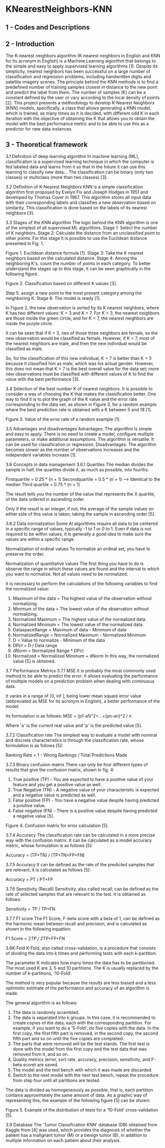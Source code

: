 # KNearestNeighbors-KNN

## 1 - Codes and Descriptions

## 2 - Introduction
The K-nearest neighbors algorithm (K-nearest neighbors in English and KNN for its acronym in English) is a Machine Learning algorithm that belongs to the simple and easy to apply supervised learning algorithms [1].
Despite its simplicity, nearest neighbors has been successful on a large number of classification and regression problems, including handwritten digits and satellite imagery scenes.
The principle behind the KNN methods is to find a predefined number of training samples closest in distance to the new point and predict the label from them. The number of samples (K) can be a constant defined by the user or vary according to the local density of points [2].
This project presents a methodology to develop K-Nearest Neighbors (KNN) models, specifically, a class that allows generating a KNN model, which is trained, as many times as it is decided, with different odd K in each iteration with the objective of obtaining the K that allows you to obtain the model with the best performance metric and to be able to use this as a predictor for new data instances.

## 3 - Theoretical framework
3.1 Definition of deep learning algorithm
In machine learning (ML), classification is a supervised learning technique in which the computer is fed labeled data and learns from it so that in the future it can use this learning to classify new data. . The classification can be binary (only two classes) or multiclass (more than two classes) [3].

3.2 Definition of K-Nearest Neighbors
KNN is a simple classification algorithm first proposed by Evelyn Fix and Joseph Hodges in 1951 and developed by Thomas Cover in 1967. This algorithm stores all input data with their corresponding labels and classifies a new observation based on similarity. This classification is done based on the labels of its nearest neighbors [3].

3.3 Stages of the KNN algorithm
The logic behind the KNN algorithm is one of the simplest of all supervised ML algorithms.
Stage 1: Select the number of K neighbors.
Stage 2: Calculate the distance from an unclassified point to other points. For this stage it is possible to use the Euclidean distance presented in Fig. 1.



Figure 1. Euclidean distance formula [1].
Stage 3: Take the K nearest neighbors based on the calculated distance.
Stage 4: Among the neighboring K's, count the number of points in each category. To better understand the stages up to this stage, it can be seen graphically in the following figure.



Figure 2. Classification based on different K values ​​[3].

Step 5: assign a new point to the most present category among the neighboring K.
Stage 6: The model is ready [1].

In Figure 2, the new observation is sorted by its K nearest neighbors, where K has two different values: K = 3 and K = 7. For K = 3, the nearest neighbors are those inside the green circle, and for K = 7, the nearest neighbors are inside the purple circle.

It can be seen that if K = 3, two of those three neighbors are female, so the new observation would be classified as female. However, if K = 7, most of the nearest neighbors are male, and then the new individual would be classified as male.

So, for the classification of this new individual, K = 7 is better than K = 3 because it classified him as male, which was his actual gender. However, this does not mean that K = 7 is the best overall value for the data set; more new observations must be classified with different values ​​of K to find the value with the best performance [3].

3.4 Selection of the best number K of nearest neighbors.
It is possible to consider a way of choosing the K that makes the classification better. One way to find it is to plot the graph of the K value and the error rate corresponding to the data set, as shown in Figure 3, for a random example where the best prediction rate is obtained with a K between 5 and 18 [1].



Figure 3. Value of the error rate of a random example [1].

3.5 Advantages and disadvantages
Advantages:
The algorithm is simple and easy to apply. There is no need to create a model, configure multiple parameters, or make additional assumptions. The algorithm is versatile. It can be used for classification or regression.
Disadvantages:
The algorithm becomes slower as the number of observations increases and the independent variables increase [1].

3.6 Concepts in data management
3.6.1 Quartiles
The median divides the sample in half, the quartiles divide it, as much as possible, into fourths.

Firstquartile = 0.25 * (n + 1)
Secondquartile = 0.5 * (n + 1) –> Identical to the median
Third quartile = 0.75 * (n + 1)

The result tells you the number of the value that represents the X quartile, of the data ordered in ascending order.

Only if the result is an integer, if not, the average of the sample values ​​on either side of this value is taken, taking the sample in ascending order [5].

3.6.2 Data normalization
Some AI algorithms require all data to be centered in a specific range of values, typically -1 to 1 or 0 to 1. Even if data is not required to be within values, it is generally a good idea to make sure the values ​​are within a specific range.

Normalization of ordinal values
To normalize an ordinal set, you have to preserve the order.

Normalization of quantitative values
The first thing you have to do is observe the range in which these values ​​are found and the interval to which you want to normalize.
Not all values ​​need to be normalized.

It is necessary to perform the calculations of the following variables to find the normalized value:
1. Maximum of the data = The highest value of the observation without normalizing.
2. Minimum of the data = The lowest value of the observation without normalizing.
3. Normalized Maximum = The highest value of the normalized data.
4. Normalized Minimum = The lowest value of the normalized data.
5. DataspaceRange = Maximum of data - Minimum of data
6. NormalizedRange = Normalized Maximum - Normalized Minimum
7. D = Value to normalize - Minimum of the data
8. DPct = D / Data range
9. dNorm = Normalized Range * DPct
10. Normalized = Normalized Minimum + dNorm
In this way, the normalized value [5] is obtained.

3.7 Performance Metrics
3.7.1 MSE
It is probably the most commonly used method to be able to predict the error. It allows evaluating the performance of multiple models on a prediction problem when dealing with continuous data.

It varies in a range of [0, inf ], being lower mean square error value (abbreviated as MSE for its acronym in English), a better performance of the model.

Its formulation is as follows:
MSE = (p1-a1)^2+...+(pn-an)^2 / n

Where 'a' is the current real value and 'p' is the predicted value [5].

3.7.2 Classification rate
The simplest way to evaluate a model with nominal and discrete characteristics is through the classification rate, whose formulation is as follows [5]:

Ranking Rate = 1 - Wrong Rankings / Total Predictions Made

3.7.3 Binary confusion matrix
There can only be four different types of results that give the confusion matrix, shown in fig. 4:
1. True positive (TP) - You are expected to have a positive value of your feature and you get a positive value as well.
2. True Negative (TN) - A negative value of your characteristic is expected and a negative value is predicted as well.
3. False positive (FP) - You have a negative value despite having predicted a positive value.
4. False negative (FN) - There is a positive value despite having predicted a negative value [5].



Figure 4. Confusion matrix for error calculation [5].

3.7.4 Accuracy
The classification rate can be calculated in a more precise way with the confusion matrix. It can be calculated as a model accuracy metric, whose formulation is as follows [5]:

Accuracy = (TP+TN) / (TP+TN+FP+FN)

3.7.5 Accuracy
It can be defined as the rate of the predicted samples that are relevant, it is calculated as follows [5]:

Accuracy = PT / PT+FP

3.7.6 Sensitivity (Recall)
Sensitivity, also called recall, can be defined as the rate of selected samples that are relevant to the test. It is obtained as follows:

Sensitivity = TP / TP+FN

3.7.7 F1 score
The F1 Score, F-beta score with a beta of 1, can be defined as the harmonic mean between recall and precision, and is calculated as shown in the following equation:

F1 Score = 2*TP / 2*TP+FP+FN

3.8K-Fold
K-Fold, also called cross-validation, is a procedure that consists of dividing the data into k times and performing tests with each k-partition.

The parameter K indicates how many times the data has to be partitioned. The most used K are 3, 5 and 10 partitions. The K is usually replaced by the number of k-partitions, '10-Fold'.

The method is very popular because the results are less biased and a less optimistic estimate of the performance and accuracy of an algorithm is made.

The general algorithm is as follows:
1. The data is randomly scrambled.
2. The data is separated into k groups. In this case, it is recommended to create copies of the data, each with the corresponding partition. For example, if you want to do a '5-Fold', do
five copies with the data. In the first copy, the first fifth part is removed, in the second copy, the second fifth part and so on until the five copies are completed.
3. The parts that were removed will be the test stands. The first test is done with the model from the first copy and the test data that was removed from it, and so on.
4. Quality metrics (error, sort rate, accuracy, precision, sensitivity, and F-beta score) are saved.
5. The model and the test bench with which it was made are discarded.
6. Switch to the next model with the next test bench, repeat the procedure from step four until all partitions are tested.

The data is divided as homogeneously as possible, that is, each partition contains approximately the same amount of data. As a graphic way of representing this, the example of the following figure [5] can be shown:



Figure 5. Example of the distribution of tests for a ‘10-Fold’ cross-validation [5].

3.9 Database
The 'Tumor Classification KNN' database (DB) obtained from Kaggle from [4] was used, which provides the diagnosis of whether the patient has a malignant tumor (M) or a benign tumor (B), in addition to multiple information on each patient about their analysis.
